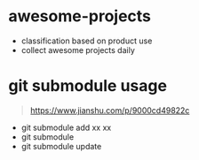 # awesome-projects

- classification based on product use
- collect awesome projects daily

# git submodule usage
> https://www.jianshu.com/p/9000cd49822c
- git submodule add xx xx 
- git submodule
- git submodule update